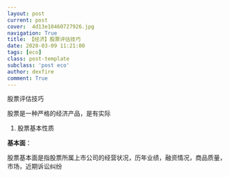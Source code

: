 ```yaml
---
layout: post
current: post
cover:  4d13e10460727926.jpg
navigation: True
title: 【经济】股票评估技巧
date: 2020-03-09 11:21:00
tags: [eco]
class: post-template
subclass: 'post eco'
author: dexfire
comment: True
---
```


股票评估技巧

股票是一种严格的经济产品，是有实际

1. 股票基本性质

**基本面**：

股票基本面是指股票所属上市公司的经营状况，历年业绩，融资情况，商品质量，市场，近期诉讼纠纷
